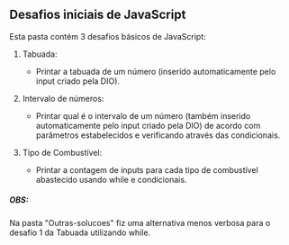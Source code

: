 ## Desafios iniciais de JavaScript

Esta pasta contém 3 desafios básicos de JavaScript: 

1) Tabuada:
   - Printar a tabuada de um número (inserido automaticamente pelo input criado pela DIO).
   
2) Intervalo de números:
   - Printar qual é o intervalo de um número (também inserido automaticamente pelo input criado pela DIO) de acordo com parâmetros estabelecidos e verificando através das condicionais.
   
3) Tipo de Combustível:
   - Printar a contagem de inputs para cada tipo de combustível abastecido usando while e condicionais.


##### OBS:
Na pasta "Outras-solucoes" fiz uma alternativa menos verbosa para o desafio 1 da Tabuada utilizando while.
